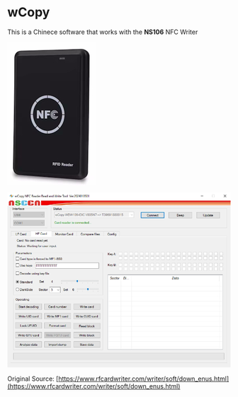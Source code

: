 # wCopy

This is a Chinece software that works with the **NS106** NFC Writer

![NS106](https://raw.githubusercontent.com/skylandersNFC/Docs/main/Skylanders_Buying_List/Skylanders_NFC_Devices/images/NS106.jpg)

![wCopy_2024010501](https://raw.githubusercontent.com/skylandersNFC/wCopy/main/images/wCopy_2024010501.jpg)

Original Source: [https://www.rfcardwriter.com/writer/soft/down_enus.html](https://www.rfcardwriter.com/writer/soft/down_enus.html)
